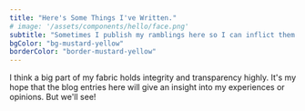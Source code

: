 ```yaml
---
title: "Here's Some Things I've Written."
# image: '/assets/components/hello/face.png'
subtitle: "Sometimes I publish my ramblings here so I can inflict them on others."
bgColor: "bg-mustard-yellow"
borderColor: "border-mustard-yellow"
---
```


I think a big part of my fabric holds integrity and transparency highly. It's my hope that the blog entries here will give an insight into my experiences or opinions. But we'll see!